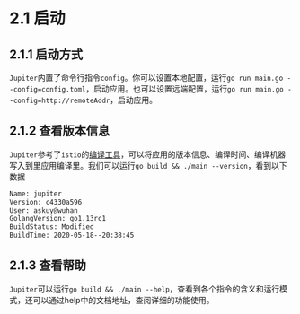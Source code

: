 # 2.1 启动

## 2.1.1 启动方式

`Jupiter`内置了命令行指令`config`。你可以设置本地配置，运行`go run main.go --config=config.toml`，启动应用。也可以设置远端配置，运行`go run main.go --config=http://remoteAddr`，启动应用。

## 2.1.2 查看版本信息

`Jupiter`参考了`istio`的[编译工具](https://github.com/douyu/jupiter/blob/master/tools/build/script/shell/build.sh)，可以将应用的版本信息、编译时间、编译机器写入到里应用编译里。我们可以运行`go build && ./main --version`，看到以下数据

```bash
Name: jupiter
Version: c4330a596
User: askuy@wuhan
GolangVersion: go1.13rc1
BuildStatus: Modified
BuildTime: 2020-05-18--20:38:45
```

## 2.1.3 查看帮助

`Jupiter`可以运行`go build && ./main --help`，查看到各个指令的含义和运行模式，还可以通过help中的文档地址，查阅详细的功能使用。
